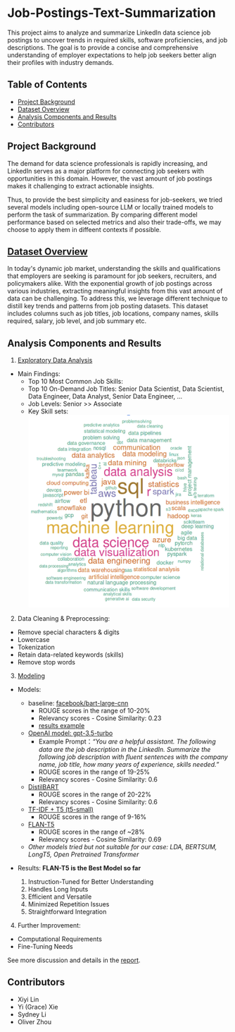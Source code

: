 # Job-Postings-Text-Summarization
This project aims to analyze and summarize LinkedIn data science job postings to uncover trends in required skills, software proficiencies, and job descriptions. The goal is to provide a concise and comprehensive understanding of employer expectations to help job seekers better align their profiles with industry demands.

## Table of Contents
- [Project Background](#project-background)
- [Dataset Overview](#dataset-overview)
- [Analysis Components and Results](#analysis-components-and-results)
- [Contributors](#contributors)

## Project Background
The demand for data science professionals is rapidly increasing, and LinkedIn serves as a major platform for connecting job seekers with opportunities in this domain. However, the vast amount of job postings makes it challenging to extract actionable insights.

Thus, to provide the best simplicity and easiness for job-seekers, we tried several models including open-source LLM or locally trained models to perform the task of summarization. By comparing different model performance based on selected metrics and also their trade-offs, we may choose to apply them in diffeent contexts if possible.

## [Dataset Overview](https://www.kaggle.com/datasets/asaniczka/data-scientist-linkedin-job-postings)
In today's dynamic job market, understanding the skills and qualifications that employers are seeking is paramount for job seekers, recruiters, and policymakers alike. With the exponential growth of job postings across various industries, extracting meaningful insights from this vast amount of data can be challenging. To address this, we leverage different technique to distill key trends and patterns from job posting datasets. This dataset includes columns such as job titles, job locations, company names, skills required, salary, job level, and job summary etc. 

## Analysis Components and Results
1. [Exploratory Data Analysis](eda.ipynb)
- Main Findings:
    - Top 10 Most Common Job Skills:
    - Top 10 On-Demand Job Titles: Senior Data Scientist, Data Scientist, Data Engineer, Data Analyst, Senior Data Engineer, …
    - Job Levels: Senior >> Associate
    - Key Skill sets:
    ![Key Skill sets](key_skills.png)

2. Data Cleaning & Preprocessing:
- Remove special characters & digits
- Lowercase
- Tokenization
- Retain data-related keywords (skills)
- Remove stop words
3. [Modeling](preprocessing-model-bart-longT5.ipynb)
    
- Models: 
    - baseline: [facebook/bart-large-cnn](models/baseline_model.ipynb)
        - ROUGE scores in the range of 10-20%
        - Relevancy scores - Cosine Similarity: 0.23
        - [results example](zero-shot-summaries.txt)
    - [OpenAI model: gpt-3.5-turbo](models/model-openai.ipynb)
        - Example Prompt：*“You are a helpful assistant. The following data are the job description in the LinkedIn. Summarize the following job description with fluent sentences with the company name, job title, how many years of experience, skills needed.”*
        - ROUGE scores in the range of 19-25%
        - Relevancy scores - Cosine Similarity: 0.6
    - [DistilBART](models/model-LongT5-DistilBart-OPT.ipynb)
        - ROUGE scores in the range of 20-22%
        - Relevancy scores - Cosine Similarity: 0.6
    - [TF-IDF + T5 (t5-small)](models/model-LongT5-DistilBart-OPT.ipynb)
        - ROUGE scores in the range of 9-16%
    - [FLAN-T5](models/mode-flanT5-MiniLML6.ipynb)
        - ROUGE scores in the range of ~28%
        - Relevancy scores - Cosine Similarity: 0.69
    - *Other models tried but not suitable for our case: LDA, BERTSUM, LongT5, Open Pretrained Transformer*

- Results: 
    **FLAN-T5 is the Best Model so far**
    1. Instruction-Tuned for Better Understanding
    2. Handles Long Inputs
    3. Efficient and Versatile
    4. Minimized Repetition Issues
    5. Straightforward Integration

4. Further Improvement: 
- Computational Requirements
- Fine-Tuning Needs

See more discussion and details in the [report](Job_Summarization_Text_Project.pdf).

## Contributors
- Xiyi Lin
- Yi (Grace) Xie
- Sydney Li
- Oliver Zhou
